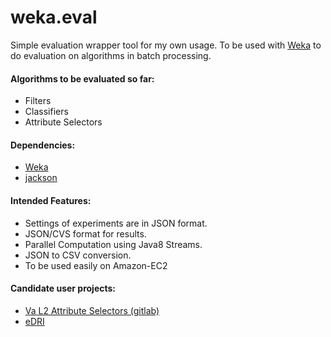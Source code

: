 # weka.eval
Simple evaluation wrapper tool for my own usage.
To be used with [Weka](https://www.cs.waikato.ac.nz/ml/weka) to do evaluation on algorithms in batch processing. 

#### Algorithms to be evaluated so far:
* Filters
* Classifiers
* Attribute Selectors

#### Dependencies:
* [Weka](https://www.cs.waikato.ac.nz/ml/weka)
* [jackson](https://github.com/FasterXML/jackson)

#### Intended Features:
* Settings of experiments are in JSON format.
* JSON/CVS format for results.
* Parallel Computation using Java8 Streams.
* JSON to CSV conversion.
* To be used easily on Amazon-EC2

#### Candidate user projects:

* [Va L2 Attribute Selectors (gitlab)](https://gitlab.com/suhel.hammoud/weka.3.8.1)
* [eDRI](https://github.com/suhelhammoud/eDRI)



